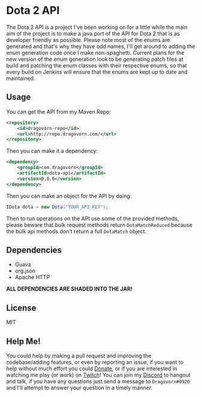 Dota 2 API
==========
The Dota 2 API is a project I've been working on for a little while 
the main aim of the project is to make a java port of the API for Dota 2 
that is as developer friendly as possible. Please note most of the enums are
generated and that's why they have odd names, I'll get around to adding the enum
generation code once I make non-spaghetti. Current plans for the new version of the
enum generation look to be generating patch files at build and patching the enum
classes with their respective enums, so that every build on Jenkins will ensure that
the enums are kept up to date and maintained.

Usage
-----
You can get the API from my Maven Repo:
```XML
<repository>
    <id>dragovorn-repo</id>
    <url>http://repo.dragovorn.com/</url>
</repository>
```
Then you can make it a dependency:
```XML
<dependency>
    <groupId>com.dragovorn</groupId>
    <artifactId>dota-api</artifactId>
    <version>0.0.6</version>
</dependency>
```
Then you can make an object for the API by doing:
```Java
IDota dota = new Dota("YOUR_API_KEY");
```

Then to run operations on the API use some of the provided methods,
please beware that bulk request methods return `DotaMatchReduced` 
because the bulk api methods don't return a full `DotaMatch` object.

Dependencies
------------
- Guava
- org.json
- Apache HTTP

**ALL DEPENDENCIES ARE SHADED INTO THE JAR!**

License
-------
MIT

Help Me!
--------
You could help by making a pull request and improving the codebase/adding features, or even by reporting an issue, if you want
to help without much effort you could [Donate](https://twitch.streamlabs.com/dragovorn#/ "My Streamlabs Donation Link"),
or if you are interested in watching me play (or work) on [Twitch](https://twitch.tv/dragovorn "My Twitch Link")!
You can join my [Discord](http://discord.gg/Q4Pak66 "My Discord Invite Link") to hangout and talk, if you have any
questions just send a message to `Dragovorn#0920` and I'll attempt to answer your question in a timely manner.